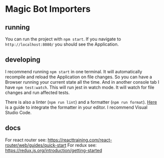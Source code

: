 # Magic Bot Importers

## running

You can run the project with `npm start`. If you navigate to `http://localhost:8080/` you should see the Application.

## developing

I recommend running `npm start` in one terminal. It will automatically recompile and reload the Application on file changes. So you can have a Browser running your current state all the time. And in another console tab I have `npm test:watch`. This will run jest in watch mode. It will watch for file changes and run affected tests.

There is also a linter (`npm run lint`) and a formatter (`npm run format`). [Here](https://prettier.io/docs/en/editors.html) is a guide to integrate the formatter in your editor. I recommend Visual Studio Code.

## docs

For react router see: https://reacttraining.com/react-router/web/guides/quick-start
For redux see: https://redux.js.org/introduction/getting-started
